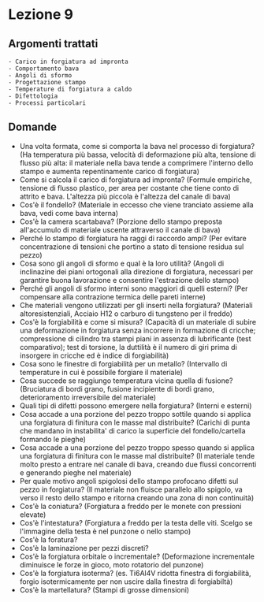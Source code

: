 # Lezione 9

## Argomenti trattati
	- Carico in forgiatura ad impronta
	- Comportamento bava
	- Angoli di sformo
	- Progettazione stampo
	- Temperature di forgiatura a caldo
	- Difettologia
	- Processi particolari

## Domande
- Una volta formata, come si comporta la bava nel processo di forgiatura? (Ha temperatura più bassa, velocità di deformazione più alta, tensione di flusso più alta: il materiale nella bava tende a comprimere l'interno dello stampo e aumenta repentinamente carico di forgiatura)
- Come si calcola il carico di forgiatura ad impronta? (Formule empiriche, tensione di flusso plastico, per area per costante che tiene conto di attrito e bava. L'altezza più piccola è l'altezza del canale di bava)
- Cos'è il fondello? (Materiale in eccesso che viene tranciato assieme alla bava, vedi come bava interna)
- Cos'è la camera scartabava? (Porzione dello stampo preposta all'accumulo di materiale uscente attraverso il canale di bava)
- Perché lo stampo di forgiatura ha raggi di raccordo ampi? (Per evitare concentrazione di tensioni che portino a stato di tensione residua sul pezzo)
- Cosa sono gli angoli di sformo e qual è la loro utilità? (Angoli di inclinazine dei piani ortogonali alla direzione di forgiatura, necessari per garantire buona lavorazione e consentire l'estrazione dello stampo)
- Perché gli angoli di sformo interni sono maggiori di quelli esterni? (Per compensare alla contrazione termica delle pareti interne)
- Che materiali vengono utilizzati per gli inserti nella forgiatura? (Materiali altoresistenziali, Acciaio H12 o carburo di tungsteno per il freddo)
- Cos'è la forgiabilità e come si misura? (Capacità di un materiale di subire una deformazione in forgiatura senza incorrere in formazione di cricche; compressione di cilindro tra stampi piani in assenza di lubrificante (test comparativo); test di torsione, la duttilità è il numero di giri prima di insorgere in cricche ed è indice di forgiabilità)
- Cosa sono le finestre di forgiabilità per un metallo? (Intervallo di temperature in cui è possibile forgiare il materiale)
- Cosa succede se raggiungo temperatura vicina quella di fusione? (Bruciatura di bordi grano, fusione incipiente di bordi grano, deterioramento irreversibile del materiale)
- Quali tipi di difetti possono emergere nella forgiatura? (Interni e esterni)
- Cosa accade a una porzione del pezzo troppo sottile quando si applica una forgiatura di finitura con le masse mal distribuite? (Carichi di punta che mandano in instabilita' di carico la superficie del fondello/cartella formando le pieghe)
-  Cosa accade a una porzione del pezzo troppo spesso quando si applica una forgiatura di finitura con le masse mal distribuite? (Il materiale tende molto presto a entrare nel canale di bava, creando due flussi concorrenti e generando pieghe nel materiale)
- Per quale motivo angoli spigolosi dello stampo profocano difetti sul pezzo in forgiatura? (Il materiale non fluisce parallelo allo spigolo, va verso il resto dello stampo e ritorna creando una zona di non continuità)
- Cos'è la coniatura? (Forgiatura a freddo per le monete con pressioni elevate)
- Cos'è l'intestatura? (Forgiatura a freddo per la testa delle viti. Scelgo se l'immagine della testa è nel punzone o nello stampo)
- Cos'è la foratura?
- Cos'è la laminazione per pezzi discreti?
- Cos'è la forgiatura orbitale o incrementale? (Deformazione incrementale diminuisce le forze in gioco, moto rotatorio del punzone)
- Cos'è la forgiatura isoterma? (es. Ti6Al4V ridotta finestra di forgiabilità, forgio isotermicamente per non uscire dalla finestra di forgiabiltà)
- Cos'è la martellatura? (Stampi di grosse dimensioni)
